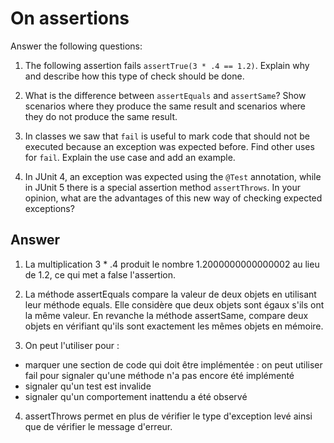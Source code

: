 # On assertions

Answer the following questions:

1. The following assertion fails `assertTrue(3 * .4 == 1.2)`. Explain why and describe how this type of check should be done.

2. What is the difference between `assertEquals` and `assertSame`? Show scenarios where they produce the same result and scenarios where they do not produce the same result.

3. In classes we saw that `fail` is useful to mark code that should not be executed because an exception was expected before. Find other uses for `fail`. Explain the use case and add an example.

4. In JUnit 4, an exception was expected using the `@Test` annotation, while in JUnit 5 there is a special assertion method `assertThrows`. In your opinion, what are the advantages of this new way of checking expected exceptions?

## Answer

1. La multiplication 3 * .4 produit le nombre 1.2000000000000002 au lieu de 1.2, ce qui met a false l'assertion.

2. La méthode assertEquals compare la valeur de deux objets en utilisant leur méthode equals. Elle considère que deux objets sont égaux s'ils ont la même valeur. En revanche la méthode assertSame, compare deux objets en vérifiant qu'ils sont exactement les mêmes objets en mémoire. 

3. On peut l'utiliser pour : 
- marquer une section de code qui doit être implémentée : on peut utiliser fail pour signaler qu'une méthode n'a pas encore été implémenté
- signaler qu'un test est invalide
- signaler qu'un comportement inattendu a été observé

4. assertThrows permet en plus de vérifier le type d'exception levé ainsi que de vérifier le message d'erreur.